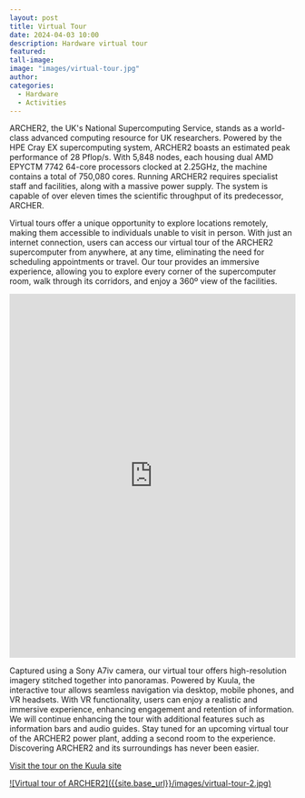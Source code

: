 ```yaml
---
layout: post
title: Virtual Tour
date: 2024-04-03 10:00
description: Hardware virtual tour
featured: 
tall-image: 
image: "images/virtual-tour.jpg"
author: 
categories: 
  - Hardware
  - Activities
---
```



ARCHER2, the UK's National Supercomputing Service, stands as a world-class advanced computing resource for UK researchers. Powered by the HPE Cray EX supercomputing system, ARCHER2 boasts an estimated peak performance of 28 Pflop/s. With 5,848 nodes, each housing dual AMD EPYCTM 7742 64-core processors clocked at 2.25GHz, the machine contains a total of 750,080 cores. Running ARCHER2 requires specialist staff and facilities, along with a massive power supply. The system is capable of over eleven times the scientific throughput of its predecessor, ARCHER.

Virtual tours offer a unique opportunity to explore locations remotely, making them accessible to individuals unable to visit in person. With just an internet connection, users can access our virtual tour of the ARCHER2 supercomputer from anywhere, at any time, eliminating the need for scheduling appointments or travel. Our tour provides an immersive experience, allowing you to explore every corner of the supercomputer room, walk through its corridors, and enjoy a 360º view of the facilities.

<iframe width="100%" height="640" frameborder="0" allow="xr-spatial-tracking; gyroscope; accelerometer" allowfullscreen scrolling="no" src="https://kuula.co/share/collection/7c4Jv?logo=0&info=0&fs=1&vr=1&sd=1&initload=0&thumbs=1"></iframe>

Captured using a Sony A7iv camera, our virtual tour offers high-resolution imagery stitched together into panoramas. Powered by Kuula, the interactive tour allows seamless navigation via desktop, mobile phones, and VR headsets. With VR functionality, users can enjoy a realistic and immersive experience, enhancing engagement and retention of information. We will continue enhancing the tour with additional features such as information bars and audio guides. Stay tuned for an upcoming virtual tour of the ARCHER2 power plant, adding a second room to the experience. Discovering ARCHER2 and its surroundings has never been easier.

[Visit the tour on the Kuula site](https://kuula.co/share/collection/7c4Jv?logo=0&info=0&fs=1&vr=1&sd=1&initload=0&thumbs=1)

<a href="https://kuula.co/share/collection/7c4Jv?logo=0&info=0&fs=1&vr=1&sd=1&initload=0&thumbs=1" title="Take the tour">
![Virtual tour of ARCHER2]({{site.base_url}}/images/virtual-tour-2.jpg)
</a>
